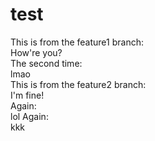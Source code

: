 # test
This is from the feature1 branch:</br>
How're you?</br>
The second time:</br>
lmao</br>
This is from the feature2 branch:</br>
I'm fine!</br>
Again:</br>
lol
Again:</br>
kkk
